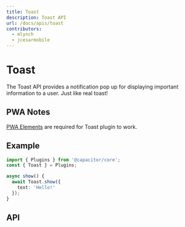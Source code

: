 ```yaml
---
title: Toast
description: Toast API
url: /docs/apis/toast
contributors:
  - mlynch
  - jcesarmobile
---
```


<plugin-platforms platforms="pwa,ios,android"></plugin-platforms>

# Toast

The Toast API provides a notification pop up for displaying important information to a user. Just like real toast!

<plugin-api index="true" name="toast"></plugin-api>

## PWA Notes

[PWA Elements](/docs/pwa-elements) are required for Toast plugin to work.

## Example

```typescript
import { Plugins } from '@capacitor/core';
const { Toast } = Plugins;

async show() {
  await Toast.show({
    text: 'Hello!'
  });
}
```

## API

<plugin-api name="toast"></plugin-api>
